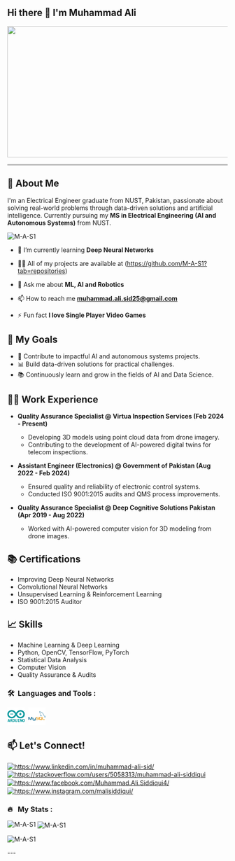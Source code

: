 ## Hi there 👋 I'm Muhammad Ali

<div id="header" align="center">
  <img src="https://media.giphy.com/media/dWesBcTLavkZuG35MI/giphy.gif" width="600" height="300"/>
</div>

---

## 🚀 About Me
I'm an Electrical Engineer graduate from NUST, Pakistan, passionate about solving real-world problems through data-driven solutions and artificial intelligence. Currently pursuing my **MS in Electrical Engineering (AI and Autonomous Systems)** from NUST.

<p align="left"> <img src="https://komarev.com/ghpvc/?username=M-A-S1&label=Profile%20views&color=0e75b6&style=flat" alt="M-A-S1" /> </p>

- 🌱 I’m currently learning **Deep Neural Networks**

- 👨‍💻 All of my projects are available at (https://github.com/M-A-S1?tab=repositories)

- 💬 Ask me about **ML, AI and Robotics**

- 📫 How to reach me **muhammad.ali.sid25@gmail.com**

- ⚡ Fun fact **I love Single Player Video Games**

## 🎯 My Goals
- 🌟 Contribute to impactful AI and autonomous systems projects.
- 📊 Build data-driven solutions for practical challenges.
- 📚 Continuously learn and grow in the fields of AI and Data Science.

## 🧑‍💻 Work Experience
- **Quality Assurance Specialist @ Virtua Inspection Services (Feb 2024 - Present)**
   - Developing 3D models using point cloud data from drone imagery.
   - Contributing to the development of AI-powered digital twins for telecom inspections.

- **Assistant Engineer (Electronics) @ Government of Pakistan (Aug 2022 - Feb 2024)**
   - Ensured quality and reliability of electronic control systems.
   - Conducted ISO 9001:2015 audits and QMS process improvements.

- **Quality Assurance Specialist @ Deep Cognitive Solutions Pakistan (Apr 2019 - Aug 2022)**
   - Worked with AI-powered computer vision for 3D modeling from drone images.

## 📚 Certifications
- Improving Deep Neural Networks
- Convolutional Neural Networks
- Unsupervised Learning & Reinforcement Learning
- ISO 9001:2015 Auditor

## 📈 Skills
- Machine Learning & Deep Learning
- Python, OpenCV, TensorFlow, PyTorch
- Statistical Data Analysis
- Computer Vision
- Quality Assurance & Audits

### 🛠 &nbsp;Languages and Tools :

<p>
<img src="https://github.com/devicons/devicon/blob/master/icons/arduino/arduino-original-wordmark.svg" title="MySQL"  alt="MySQL" width="40" height="40"/>&nbsp;
<img src="https://github.com/devicons/devicon/blob/master/icons/mysql/mysql-original-wordmark.svg" title="MySQL"  alt="MySQL" width="40" height="40"/>&nbsp;
</p>


## 📫 Let's Connect!
<p align="left">
<a href="https://www.linkedin.com/in/muhammad-ali-sid/" target="blank"><img align="center" src="https://raw.githubusercontent.com/rahuldkjain/github-profile-readme-generator/master/src/images/icons/Social/linked-in-alt.svg" alt="https://www.linkedin.com/in/muhammad-ali-sid/" height="30" width="40" /></a>
<a href="https://stackoverflow.com/users/5058313/muhammad-ali-siddiqui" target="blank"><img align="center" src="https://raw.githubusercontent.com/rahuldkjain/github-profile-readme-generator/master/src/images/icons/Social/stack-overflow.svg" alt="https://stackoverflow.com/users/5058313/muhammad-ali-siddiqui" height="30" width="40" /></a>
<a href="https://www.facebook.com/Muhammad.Ali.Siddiqui4/" target="blank"><img align="center" src="https://raw.githubusercontent.com/rahuldkjain/github-profile-readme-generator/master/src/images/icons/Social/facebook.svg" alt="https://www.facebook.com/Muhammad.Ali.Siddiqui4/" height="30" width="40" /></a>
<a href="https://www.instagram.com/malisiddiqui/" target="blank"><img align="center" src="https://raw.githubusercontent.com/rahuldkjain/github-profile-readme-generator/master/src/images/icons/Social/instagram.svg" alt="https://www.instagram.com/malisiddiqui/" height="30" width="40" /></a>
</p>

### 🔥 &nbsp; My Stats :

<p><img align="left" src="https://github-readme-stats.vercel.app/api/top-langs?username=M-A-S1&show_icons=true&locale=en&layout=compact&theme=tokyonight" alt="M-A-S1" /></p>

<p>&nbsp;<img align="center" src="https://github-readme-stats.vercel.app/api?username=M-A-S1&show_icons=true&locale=en&theme=tokyonight" alt="M-A-S1" /></p>

<p><img align="center" src="https://github-readme-streak-stats.herokuapp.com/?user=M-A-S1&theme=tokyonight" alt="M-A-S1" /></p>
---


